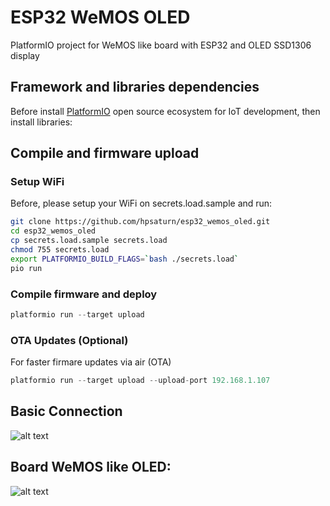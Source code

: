 # ESP32 WeMOS OLED

PlatformIO project for WeMOS like board with ESP32 and OLED SSD1306 display

## Framework and libraries dependencies

Before install [PlatformIO](http://platformio.org/) open source ecosystem for IoT development, then install libraries:

## Compile and firmware upload

### Setup WiFi

Before, please setup your WiFi on secrets.load.sample and run:

``` bash
git clone https://github.com/hpsaturn/esp32_wemos_oled.git
cd esp32_wemos_oled
cp secrets.load.sample secrets.load
chmod 755 secrets.load
export PLATFORMIO_BUILD_FLAGS=`bash ./secrets.load`
pio run

```

### Compile firmware and deploy

``` javascript
platformio run --target upload
``` 

### OTA Updates (Optional)

For faster firmare updates via air (OTA)

``` javascript
platformio run --target upload --upload-port 192.168.1.107
``` 

## Basic Connection

![alt text][drv8825]

[drv8825]:https://a.pololu-files.com/picture/0J4233.600.png?665d623ba84232de64511d8aa6644836  "General connection for WeMOS OLED"

## Board WeMOS like OLED:

![alt text][wemos_oled]

[wemos_oled]:https://a.pololu-files.com/picture/0J4233.600.png?665d623ba84232de64511d8aa6644836  "WeMOS OLED like"





